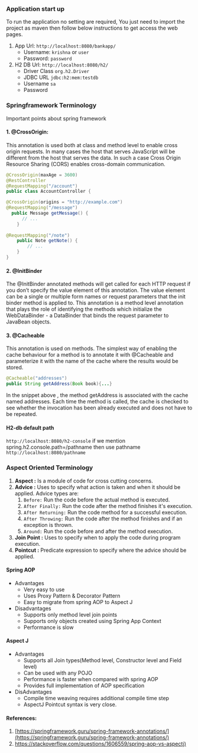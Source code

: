 ### Application start up
To run the application no setting are required, You just need to import the project as maven then follow below instructions to get access the web pages.
1. App Url: `http://localhost:8080/bankapp/`
    * Username: `krishna` or `user`
    * Password: `password`
2. H2 DB Url: `http://localhost:8080/h2/`
    * Driver Class `org.h2.Driver`
    * JDBC URL `jdbc:h2:mem:testdb`
    * Username `sa`
    * Password ` `

### Springframework Terminology
Important points about spring framework
#### 1. @CrossOrigin:
This annotation is used both at class and method level to enable cross origin requests. In many cases the host that serves JavaScript will be different from the host that serves the data. In such a case Cross Origin Resource Sharing (CORS) enables cross-domain communication.
````java
@CrossOrigin(maxAge = 3600)
@RestController
@RequestMapping("/account")
public class AccountController {

@CrossOrigin(origins = "http://example.com")
@RequestMapping("/message")
  public Message getMessage() {
      // ...
    }
 
@RequestMapping("/note")
    public Note getNote() {
        // ...
    }
}
````
#### 2. @InitBinder
The @InitBinder annotated methods will get called for each HTTP request if you don’t specify the value element of this annotation. The value element can be a single or multiple form names or request parameters that the init binder method is applied to.
This annotation is a method level annotation that plays the role of identifying the methods which initialize the WebDataBinder - a DataBinder that binds the request parameter to JavaBean objects.

#### 3. @Cacheable
This annotation is used on methods. The simplest way of enabling the cache behaviour for a method is to annotate it with @Cacheable and parameterize it with the name of the cache where the results would be stored.
````java
@Cacheable("addresses")
public String getAddress(Book book){...}
````
In the snippet above , the method getAddress is associated with the cache named addresses. Each time the method is called, the cache is checked to see whether the invocation has been already executed and does not have to be repeated.

#### H2-db default path
`http://localhost:8080/h2-console`
if we mention spring.h2.console.path=/pathname
then use pathname
`http://localhost:8080/pathname`

### Aspect Oriented Terminology
1. **Aspect :** Is a module of code for cross cutting concerns.
2. **Advice :** Uses to specify what action is taken and when it should be applied.
Advice types are:
    1. `Before:` Run the code before the actual method is executed.
    2. `After Finally:` Run the code after the method finishes it's execution.
    3. `After Returning:` Run the code method for a successful execution.
    4. `After Throwing:` Run the code after the method finishes and if an exception is thrown.
    5. `Around:` Run the code before and after the method execution.
3. **Join Point :** Uses to specify when to apply the code during program execution.
4. **Pointcut :** Predicate expression to specify where the advice should be applied. 
#### Spring AOP
* Advantages
    * Very easy to use
    * Uses Proxy Pattern & Decorator Pattern
    * Easy to migrate from spring AOP to Aspect J
* Disadvantages
    * Supports only method level join points
    * Supports only objects created using Spring App Context
    * Performance is slow
#### Aspect J
* Advantages
    * Supports all Join types(Method level, Constructor level and Field level)
    * Can be used with any POJO
    * Performance is faster when compared with spring AOP
    * Provides full implementation of AOP specification
* DisAdvantages
    * Compile time weaving requires additional compile time step
    * AspectJ Pointcut syntax is very close.
#### References:
1. [https://springframework.guru/spring-framework-annotations/](https://springframework.guru/spring-framework-annotations/)
2. [https://stackoverflow.com/questions/1606559/spring-aop-vs-aspectj)](https://stackoverflow.com/questions/1606559/spring-aop-vs-aspectj)